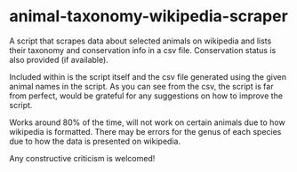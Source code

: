 # animal-taxonomy-wikipedia-scraper
A script that scrapes data about selected animals on wikipedia and lists their taxonomy and conservation info in a csv file. Conservation status is also provided (if available).

Included within is the script itself and the csv file generated using the given animal names in the script. As you can see from the csv, the script is far from perfect, would be grateful for any suggestions on how to improve the script.

Works around 80% of the time, will not work on certain animals due to how wikipedia is formatted. There may be errors for the genus of each species due to how the data is presented on wikipedia.

Any constructive criticism is welcomed!
